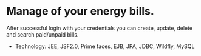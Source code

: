 # Manage of your energy bills.
After successful login with your credentials you can create, update, delete and search paid/unpaid bills.
-	Technology: JEE, JSF2.0, Prime faces, EJB, JPA, JDBC, Wildfly, MySQL 
